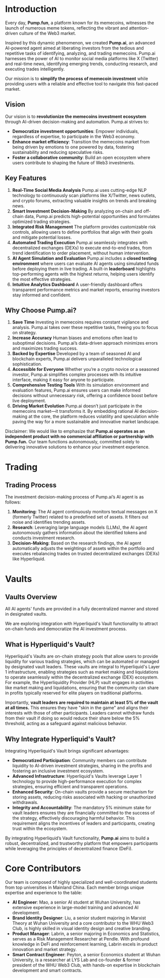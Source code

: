 # **Introduction**

Every day, **Pump.fun**, a platform known for its memecoins, witnesses the launch of numerous meme tokens, reflecting the vibrant and attention-driven culture of the Web3 market.

 Inspired by this dynamic phenomenon, we created **Pump.ai**, an advanced AI-powered agent aimed at liberating investors from the tedious and repetitive tasks of identifying, analyzing, and trading memecoins. Pump.ai harnesses the power of AI to monitor social media platforms like X (Twitter) and real-time news, identifying emerging trends, conducting research, and executing trades intelligently.

Our mission is to **simplify the process of memecoin investment** while providing users with a reliable and effective tool to navigate this fast-paced market.

## **Vision**

Our vision is to **revolutionize the memecoins investment ecosystem** through AI-driven decision-making and automation. Pump.ai strives to:

- **Democratize investment opportunities**: Empower individuals, regardless of expertise, to participate in the Web3 economy.
- **Enhance market efficiency**: Transition the memecoins market from being driven by emotions to one powered by data, fostering sustainability and reducing speculative risks.
- **Foster a collaborative community**: Build an open ecosystem where users contribute to shaping the future of Web3 investments.

## **Key Features**

1. **Real-Time Social Media Analysis**
    Pump.ai uses cutting-edge NLP technology to continuously scan platforms like X/Twitter, news outlets, and crypto forums, extracting valuable insights on trends and breaking news.
2. **Smart Investment Decision-Making**
    By analyzing on-chain and off-chain data, Pump.ai predicts high-potential opportunities and formulates optimized trading strategies.
3. **Integrated Risk Management**
    The platform provides customizable risk controls, allowing users to define portfolios that align with their goals and mitigate potential losses.
4. **Automated Trading Execution**
    Pump.ai seamlessly integrates with decentralized exchanges (DEXs) to execute end-to-end trades, from trend identification to order placement, without human intervention.
5. **AI Agent Simulation and Evaluation**
    Pump.ai includes a **closed testing environment** where users can evaluate AI agents using simulated funds before deploying them in live trading. A built-in **leaderboard** highlights top-performing agents with the highest returns, helping users identify the most effective strategies.
6. **Intuitive Analytics Dashboard**
    A user-friendly dashboard offers transparent performance metrics and market reports, ensuring investors stay informed and confident.

## **Why Choose Pump.ai?**

1. **Save Time**
    Investing in memecoins requires constant vigilance and analysis. Pump.ai takes over these repetitive tasks, freeing you to focus on strategy.
2. **Increase Accuracy**
    Human biases and emotions often lead to suboptimal decisions. Pump.ai’s data-driven approach minimizes errors and maximizes trading success.
3. **Backed by Expertise**
    Developed by a team of seasoned AI and blockchain experts, Pump.ai delivers unparalleled technological sophistication.
4. **Accessible for Everyone**
    Whether you’re a crypto novice or a seasoned investor, Pump.ai simplifies complex processes with its intuitive interface, making it easy for anyone to participate.
5. **Comprehensive Testing Tools**
    With its simulation environment and evaluation features, Pump.ai ensures users can make informed decisions without unnecessary risk, offering a confidence boost before live deployment.
6. **Driving Market Evolution**
    Pump.ai doesn’t just participate in the memecoins market—it transforms it. By embedding rational AI decision-making at the core, the platform reduces volatility and speculation while paving the way for a more sustainable and innovative market landscape.

Disclaimer: We would like to emphasize that **Pump.ai operates as an independent product with no commercial affiliation or partnership with Pump.fun.** Our team functions autonomously, committed solely to delivering innovative solutions to enhance your investment experience.

# Trading

## Trading Process

The investment decision-making process of Pump.ai’s AI agent is as follows:

1. **Monitoring**:
   The AI agent continuously monitors textual messages on X (formerly Twitter) related to a predefined set of assets. It filters out noise and identifies trending assets.
2. **Research**:
   Leveraging large language models (LLMs), the AI agent autonomously gathers information about the identified tokens and conducts investment research.
3. **Decision-Making**:
   Based on the research findings, the AI agent automatically adjusts the weightings of assets within the portfolio and executes rebalancing trades on trusted decentralized exchanges (DEXs) like Hyperliquid.

# Vaults

## **Vaults Overview**

All AI agents' funds are provided in a fully decentralized manner and stored in designated vaults. 

We are exploring integration with Hyperliquid's Vault functionality to attract on-chain funds and democratize the AI investment process.

## **What is Hyperliquid's Vault?**

Hyperliquid's Vaults are on-chain strategy pools that allow users to provide liquidity for various trading strategies, which can be automated or managed by designated vault leaders. These vaults are integral to Hyperliquid's Layer 1 infrastructure, enabling strategies such as market making and liquidations to operate seamlessly within the decentralized exchange (DEX) ecosystem. For example, the Hyperliquidity Provider (HLP) vault engages in activities like market making and liquidations, ensuring that the community can share in profits typically reserved for elite players on traditional platforms.

Importantly, **vault leaders are required to maintain at least 5% of the vault at all times.** This ensures they have "skin in the game" and aligns their interests with those of other participants. Leaders cannot withdraw funds from their vault if doing so would reduce their share below the 5% threshold, acting as a safeguard against malicious behavior.

## **Why Integrate Hyperliquid's Vault?**

Integrating Hyperliquid's Vault brings significant advantages:

- **Democratized Participation**:
  Community members can contribute liquidity to AI-driven investment strategies, sharing in the profits and fostering an inclusive investment ecosystem.
- **Advanced Infrastructure**:
  Hyperliquid's Vaults leverage Layer 1 technology to provide high-performance execution for complex strategies, ensuring efficient and transparent operations.
- **Enhanced Security**:
  On-chain vaults provide a secure mechanism for storing assets, reducing risks associated with hacking or unauthorized withdrawals.
- **Integrity and Accountability**:
  The mandatory 5% minimum stake for vault leaders ensures they are financially committed to the success of the strategy, effectively discouraging harmful behavior. This requirement aligns the incentives of leaders and participants, creating trust within the ecosystem.

By integrating Hyperliquid’s Vault functionality, **Pump.ai** aims to build a robust, decentralized, and trustworthy platform that empowers participants while leveraging the principles of decentralized finance (DeFi).

# Core Contributors

Our team is composed of highly specialized and well-coordinated students from top universities in Mainland China. Each member brings unique expertise and experience to the table:

- **AI Engineer**: Mao, a senior AI student at Wuhan University, has extensive experience in large-model training and advanced AI development.
- **Brand Identity Designer**: Liu, a senior student majoring in Marxist Theory at Wuhan University and a core contributor to the WHU Web3 Club, is highly skilled in visual identity design and creative branding.
- **Product Manager**: Labrin, a senior majoring in Economics and Statistics, serves as a Risk Management Researcher at Pendle. With profound knowledge in DeFi and reinforcement learning, Labrin excels in product innovation and market strategy.
- **Smart Contract Engineer**: Peyton, a senior Economics student at Wuhan University, is a researcher at LYS Lab and co-founder & former president of the WHU Web3 Club, with hands-on expertise in blockchain development and smart contracts.
